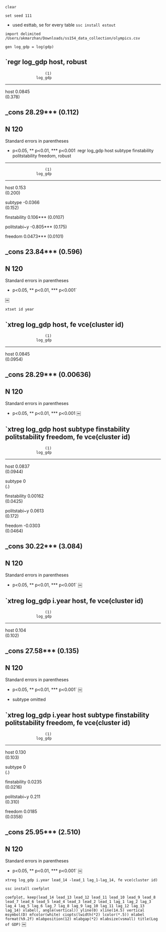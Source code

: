 `clear`

`set seed 111`

* used esttab, se for every table 
`ssc install estout`

`import delimited /Users/akmarzhan/Downloads/ss154_data_collection/olympics.csv `

`gen log_gdp = log(gdp)`

`regr log_gdp host, robust
----------------------------
                      (1)   
                  log_gdp   
----------------------------
host               0.0845   
                  (0.378)   

_cons               28.29***
                  (0.112)   
----------------------------
N                     120   
----------------------------
Standard errors in parentheses
* p<0.05, ** p<0.01, *** p<0.001`
￼
`regr log_gdp host subtype finstability politstability freedom, robust
----------------------------
                      (1)   
                  log_gdp   
----------------------------
host                0.153   
                  (0.200)   

subtype           -0.0366   
                  (0.152)   

finstability        0.106***
                 (0.0107)   

politstabi~y       -0.805***
                  (0.175)   

freedom            0.0473***
                 (0.0101)   

_cons               23.84***
                  (0.596)   
----------------------------
N                     120   
----------------------------
Standard errors in parentheses
* p<0.05, ** p<0.01, *** p<0.001`

￼

`xtset id year`


`xtreg log_gdp host, fe vce(cluster id)
----------------------------
                      (1)   
                  log_gdp   
----------------------------
host               0.0845   
                 (0.0954)   

_cons               28.29***
                (0.00636)   
----------------------------
N                     120   
----------------------------
Standard errors in parentheses
* p<0.05, ** p<0.01, *** p<0.001
￼

`xtreg log_gdp host subtype finstability politstability freedom, fe vce(cluster id)
----------------------------
                      (1)   
                  log_gdp   
----------------------------
host               0.0837   
                 (0.0944)   

subtype                 0   
                      (.)   

finstability      0.00162   
                 (0.0425)   

politstabi~y       0.0613   
                  (0.172)   

freedom           -0.0303   
                 (0.0464)   

_cons               30.22***
                  (3.084)   
----------------------------
N                     120   
----------------------------
Standard errors in parentheses
* p<0.05, ** p<0.01, *** p<0.001`
￼

`xtreg log_gdp i.year host, fe vce(cluster id)
----------------------------
                      (1)   
                  log_gdp   
----------------------------
host                0.104   
                  (0.102)   

_cons               27.58***
                  (0.135)   
----------------------------
N                     120   
----------------------------
Standard errors in parentheses
* p<0.05, ** p<0.01, *** p<0.001`
￼

* subtype omitted 

`xtreg log_gdp i.year host subtype finstability politstability freedom, fe vce(cluster id)
----------------------------
                      (1)   
                  log_gdp   
----------------------------
host                0.130   
                  (0.103)   

subtype                 0   
                      (.)   

finstability       0.0235   
                 (0.0216)   

politstabi~y        0.211   
                  (0.310)   

freedom            0.0185   
                 (0.0358)   

_cons               25.95***
                  (2.510)   
----------------------------
N                     120   
----------------------------
Standard errors in parentheses
* p<0.05, ** p<0.01, *** p<0.001`
￼

`xtreg log_gdp i.year lead_14 -lead_1 lag_1-lag_14, fe vce(cluster id)`

`ssc install coefplot`

`coefplot, keep(lead_14 lead_13 lead_12 lead_11 lead_10 lead_9 lead_8 lead_7 lead_6 lead_5 lead_4 lead_3 lead_2 lead_1 lag_1 lag_2 lag_3 lag_4 lag_5 lag_6 lag_7 lag_8 lag_9 lag_10 lag_11 lag_12 lag_13 lag_14) xlabel(, angle(vertical)) yline(0) xline(14.5) vertical msymbol(D) mfcolor(white) ciopts(lwidth(*2) lcolor(*.5)) mlabel format(%9.2f) mlabposition(12) mlabgap(*2) mlabsize(vsmall) title(Log of GDP)`
￼
